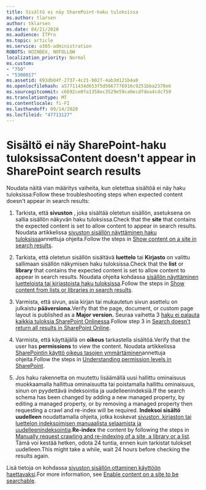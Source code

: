 ```yaml
---
title: Sisältö ei näy SharePoint-haku tuloksissa
ms.author: tlarsen
author: tklarsen
ms.date: 04/21/2020
ms.audience: ITPro
ms.topic: article
ms.service: o365-administration
ROBOTS: NOINDEX, NOFOLLOW
localization_priority: Normal
ms.custom:
- "750"
- "5300017"
ms.assetid: 693db84f-2737-4c21-b027-4ab3d121b4a8
ms.openlocfilehash: a57711434d653f5d5667776916c9251bba2370e6
ms.sourcegitcommit: c6692ce0fa1358ec3529e59ca0ecdfdea4cdc759
ms.translationtype: MT
ms.contentlocale: fi-FI
ms.lasthandoff: 09/14/2020
ms.locfileid: "47713127"
---
```

# <a name="content-doesnt-appear-in-sharepoint-search-results"></a><span data-ttu-id="10d89-102">Sisältö ei näy SharePoint-haku tuloksissa</span><span class="sxs-lookup"><span data-stu-id="10d89-102">Content doesn't appear in SharePoint search results</span></span>

<span data-ttu-id="10d89-103">Noudata näitä vian määritys vaiheita, kun oletettua sisältöä ei näy haku tuloksissa:</span><span class="sxs-lookup"><span data-stu-id="10d89-103">Follow these troubleshooting steps when expected content doesn't appear in search results:</span></span>
  
1. <span data-ttu-id="10d89-104">Tarkista, että **sivuston** , joka sisältää oletetun sisällön, asetuksena on sallia sisällön näkyvän haku tuloksissa.</span><span class="sxs-lookup"><span data-stu-id="10d89-104">Check that the **site** that contains the expected content is set to allow content to appear in search results.</span></span> <span data-ttu-id="10d89-105">Noudata artikkelissa [sivuston sisällön näyttäminen haku tuloksissa](https://docs.microsoft.com/sharepoint/make-site-content-searchable#show-content-on-a-site-in-search-results)annettuja ohjeita.</span><span class="sxs-lookup"><span data-stu-id="10d89-105">Follow the steps in [Show content on a site in search results](https://docs.microsoft.com/sharepoint/make-site-content-searchable#show-content-on-a-site-in-search-results).</span></span>

2. <span data-ttu-id="10d89-106">Tarkista, että oletetun sisällön sisältävä **luettelo** tai **Kirjasto** on valittu sallimaan sisällön näkymisen haku tuloksissa.</span><span class="sxs-lookup"><span data-stu-id="10d89-106">Check that the **list** or **library** that contains the expected content is set to allow content to appear in search results.</span></span> <span data-ttu-id="10d89-107">Noudata ohjeita kohdassa [sisällön näyttäminen luetteloista tai kirjastoista haku tuloksissa](https://docs.microsoft.com/sharepoint/make-site-content-searchable#show-content-from-lists-or-libraries-in-search-results).</span><span class="sxs-lookup"><span data-stu-id="10d89-107">Follow the steps in [Show content from lists or libraries in search results](https://docs.microsoft.com/sharepoint/make-site-content-searchable#show-content-from-lists-or-libraries-in-search-results).</span></span>

3. <span data-ttu-id="10d89-108">Varmista, että sivun, asia kirjan tai mukautetun sivun asettelu on julkaistu **pääversiona.**</span><span class="sxs-lookup"><span data-stu-id="10d89-108">Verify that the page, document, or custom page layout is published as a **Major version.**</span></span> <span data-ttu-id="10d89-109">Seuraa vaihetta 3 [haku ei palauta kaikkia tuloksia SharePoint Onlinessa](https://go.microsoft.com/fwlink/?linkid=874525).</span><span class="sxs-lookup"><span data-stu-id="10d89-109">Follow step 3 in [Search doesn't return all results in SharePoint Online](https://go.microsoft.com/fwlink/?linkid=874525).</span></span>

4. <span data-ttu-id="10d89-110">Varmista, että käyttäjällä on **oikeus** tarkastella sisältöä.</span><span class="sxs-lookup"><span data-stu-id="10d89-110">Verify that the user has **permissions** to view the content.</span></span> <span data-ttu-id="10d89-111">Noudata artikkelissa [SharePointin käyttö oikeus tasojen ymmärtäminen](https://docs.microsoft.com/sharepoint/understanding-permission-levels)annettuja ohjeita.</span><span class="sxs-lookup"><span data-stu-id="10d89-111">Follow the steps in [Understanding permission levels in SharePoint](https://docs.microsoft.com/sharepoint/understanding-permission-levels).</span></span>
    
5. <span data-ttu-id="10d89-112">Jos haku rakennetta on muutettu lisäämällä uusi hallittu ominaisuus muokkaamalla hallittua ominaisuutta tai poistamalla hallittu ominaisuus, sinun on pyydettävä indeksointia ja uudelleenindeksiä.</span><span class="sxs-lookup"><span data-stu-id="10d89-112">If the search schema has been changed by adding a new managed property, by editing a managed property, or by removing a managed property then requesting a crawl and re-index will be required.</span></span> <span data-ttu-id="10d89-113">**Indeksoi sisältö uudelleen** noudattamalla ohjeita, jotka koskevat [sivuston, kirjaston tai luettelon indeksoimisen manuaalista selaamista ja uudelleenindeksointia](https://docs.microsoft.com/sharepoint/crawl-site-content).</span><span class="sxs-lookup"><span data-stu-id="10d89-113">**Re-index** the content by following the steps in [Manually request crawling and re-indexing of a site, a library or a list](https://docs.microsoft.com/sharepoint/crawl-site-content).</span></span> <span data-ttu-id="10d89-114">Tämä voi kestää hetken, odota 24 tuntia, ennen kuin tarkistat tulokset uudelleen.</span><span class="sxs-lookup"><span data-stu-id="10d89-114">This might take a while, wait 24 hours before checking the results again.</span></span>

<span data-ttu-id="10d89-115">Lisä tietoja on kohdassa [sivuston sisällön ottaminen käyttöön haettavaksi](https://docs.microsoft.com/sharepoint/make-site-content-searchable).</span><span class="sxs-lookup"><span data-stu-id="10d89-115">For more information, see [Enable content on a site to be searchable](https://docs.microsoft.com/sharepoint/make-site-content-searchable).</span></span> 
  
